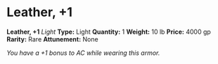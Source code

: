 # Leather, +1

**Leather, +1**
_Light_
**Type:** Light
**Quantity:** 1
**Weight:** 10 lb
**Price:** 4000 gp
**Rarity:** Rare
**Attunement:** None

*You have a +1 bonus to AC while wearing this armor.*